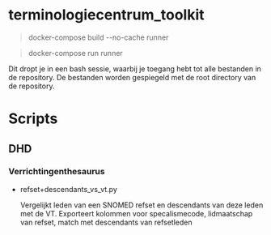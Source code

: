 # terminologiecentrum_toolkit
>docker-compose build --no-cache runner

>docker-compose run runner

Dit dropt je in een bash sessie, waarbij je toegang hebt tot alle bestanden in de repository. De bestanden worden gespiegeld met de root directory van de repository.

# Scripts
## DHD
### Verrichtingenthesaurus
- refset+descendants_vs_vt.py
    
    Vergelijkt leden van een SNOMED refset en descendants van deze leden met de VT. Exporteert kolommen voor specalismecode, lidmaatschap van refset, match met descendants van refsetleden
